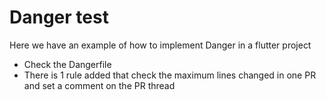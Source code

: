 # Danger test

Here we have an example of how to implement Danger in a flutter project

- Check the Dangerfile
- There is 1 rule added that check the maximum lines changed in one PR and set a comment on the PR thread
